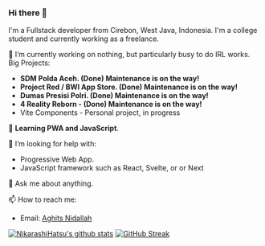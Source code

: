 ### Hi there 👋
I'm a Fullstack developer from Cirebon, West Java, Indonesia. I'm a college student and currently working as a freelance.

🔭 I’m currently working on nothing, but particularly busy to do IRL works.
Big Projects:
- **SDM Polda Aceh. (Done) Maintenance is on the way!**
- **Project Red / BWI App Store. (Done) Maintenance is on the way!**
- **Dumas Presisi Polri. (Done) Maintenance is on the way!**
- **4 Reality Reborn - (Done) Maintenance is on the way!**
- Vite Components - Personal project, in progress

🌱 **Learning PWA and JavaScript**.

🤔 I’m looking for help with:
- Progressive Web App.
- JavaScript framework such as React, Svelte, or or Next

💬 Ask me about anything.

📫 How to reach me:
- Email: [Aghits Nidallah](yourlovelydev@gmail.com)

[![NikarashiHatsu's github stats](https://github-readme-stats.vercel.app/api?username=NikarashiHatsu)](https://github.com/NikarashiHatsu)
[![GitHub Streak](https://github-readme-streak-stats.herokuapp.com/?user=NikarashiHatsu&theme=light)](https://github.com/DenverCoder1/github-readme-streak-stats)

<!--
**NikarashiHatsu/NikarashiHatsu** is a ✨ _special_ ✨ repository because its `README.md` (this file) appears on your GitHub profile.

Here are some ideas to get you started:

- 🔭 I’m currently working on ...
- 🌱 I’m currently learning ...
- 👯 I’m looking to collaborate on ...
- 🤔 I’m looking for help with ...
- 💬 Ask me about ...
- 📫 How to reach me: ...
- 😄 Pronouns: ...
- ⚡ Fun fact: ...
-->

